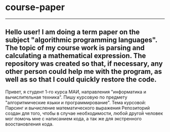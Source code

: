 # course-paper
------
Hello user! I am doing a term paper on the subject "algorithmic programming languages". 
The topic of my course work is parsing and calculating a mathematical expression. 
The repository was created so that, if necessary, any other person could help me with the program, 
as well as so that I could quickly restore the code.
------
Привет, я студент 1-го курса МАИ, направления "информатика и вычислительная техника". 
Пишу курсовую по предмету "алгоритмические языки и программирование".
Тема курсовой: Парсинг и вычисление математического выражения
Репозиторий создан для того, чтобы в случае необходимости, любой другой
человек мог помочь мне с написанием кода, а так же для экстренного воостановления кода.
